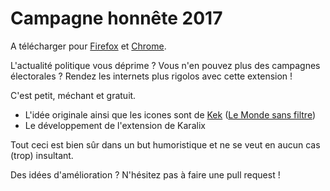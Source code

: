 # Campagne honnête 2017

A télécharger pour [Firefox](https://addons.mozilla.org/fr/firefox/addon/campagne-honn%C3%AAte-2017/) et [Chrome](https://chrome.google.com/webstore/detail/campagne-honn%C3%AAte-2017/hanbnphdeejadinmihanjclchofddkam).

L'actualité politique vous déprime ? Vous n'en pouvez plus des campagnes électorales ? Rendez les internets plus rigolos avec cette extension !

C'est petit, méchant et gratuit.

- L'idée originale ainsi que les icones sont de [Kek](http://zanorg.com) ([Le Monde sans filtre](http://zanorg.com/lemondesansfiltre/))
- Le développement de l'extension de Karalix

Tout ceci est bien sûr dans un but humoristique et ne se veut en aucun cas (trop) insultant.

Des idées d'amélioration ? N'hésitez pas à faire une pull request !